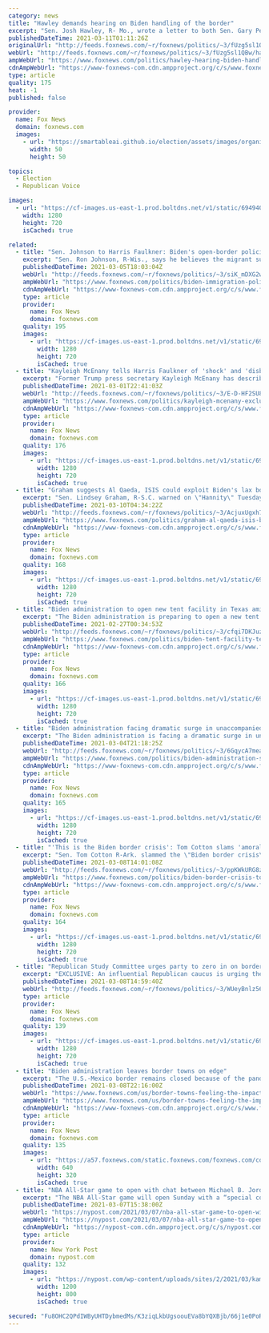 ```yaml
---
category: news
title: "Hawley demands hearing on Biden handling of the border"
excerpt: "Sen. Josh Hawley, R- Mo., wrote a letter to both Sen. Gary Peters and President Biden calling for a full Senate hearing with testimony from Department of Homeland Secretary (DHS) Alejandro Mayorkas on the “growing crisis at the southern border.”"
publishedDateTime: 2021-03-11T01:11:26Z
originalUrl: "http://feeds.foxnews.com/~r/foxnews/politics/~3/fUzg5sl1QBw/hawley-hearing-biden-handling-border"
webUrl: "http://feeds.foxnews.com/~r/foxnews/politics/~3/fUzg5sl1QBw/hawley-hearing-biden-handling-border"
ampWebUrl: "https://www.foxnews.com/politics/hawley-hearing-biden-handling-border.amp"
cdnAmpWebUrl: "https://www-foxnews-com.cdn.ampproject.org/c/s/www.foxnews.com/politics/hawley-hearing-biden-handling-border.amp"
type: article
quality: 175
heat: -1
published: false

provider:
  name: Fox News
  domain: foxnews.com
  images:
    - url: "https://smartableai.github.io/election/assets/images/organizations/foxnews.com-50x50.jpg"
      width: 50
      height: 50

topics:
  - Election
  - Republican Voice

images:
  - url: "https://cf-images.us-east-1.prod.boltdns.net/v1/static/694940094001/3fca7605-7ac4-4da3-a832-2a38820aa083/b2126b7b-9cc2-4508-a9d2-41027e52159a/1280x720/match/image.jpg"
    width: 1280
    height: 720
    isCached: true

related:
  - title: "Sen. Johnson to Harris Faulkner: Biden's open-border policies creating 'disaster'"
    excerpt: "Sen. Ron Johnson, R-Wis., says he believes the migrant surge at the U.S.-Mexico border is a “disaster” created by the Biden administration’s policies."
    publishedDateTime: 2021-03-05T18:03:04Z
    webUrl: "http://feeds.foxnews.com/~r/foxnews/politics/~3/siK_mDXG2ws/biden-immigration-policies-crisis-disaster-border-sen-johnson"
    ampWebUrl: "https://www.foxnews.com/politics/biden-immigration-policies-crisis-disaster-border-sen-johnson.amp"
    cdnAmpWebUrl: "https://www-foxnews-com.cdn.ampproject.org/c/s/www.foxnews.com/politics/biden-immigration-policies-crisis-disaster-border-sen-johnson.amp"
    type: article
    provider:
      name: Fox News
      domain: foxnews.com
    quality: 195
    images:
      - url: "https://cf-images.us-east-1.prod.boltdns.net/v1/static/694940094001/829450ef-575e-47e0-9c15-f53da93367fa/62fb6c22-123b-4d4d-8e08-bea04dd2b512/1280x720/match/image.jpg"
        width: 1280
        height: 720
        isCached: true
  - title: "Kayleigh McEnany tells Harris Faulkner of 'shock' and 'disbelief' at deadly Capitol riot"
    excerpt: "Former Trump press secretary Kayleigh McEnany has described her emotions during the Jan. 6 attack on the U.S. Capitol in her first interview since leaving the White House."
    publishedDateTime: 2021-03-01T22:41:03Z
    webUrl: "http://feeds.foxnews.com/~r/foxnews/politics/~3/E-D-HF2SU8c/kayleigh-mcenany-exclusive-interview-capitol-riot-shock-disbelief"
    ampWebUrl: "https://www.foxnews.com/politics/kayleigh-mcenany-exclusive-interview-capitol-riot-shock-disbelief.amp"
    cdnAmpWebUrl: "https://www-foxnews-com.cdn.ampproject.org/c/s/www.foxnews.com/politics/kayleigh-mcenany-exclusive-interview-capitol-riot-shock-disbelief.amp"
    type: article
    provider:
      name: Fox News
      domain: foxnews.com
    quality: 176
    images:
      - url: "https://cf-images.us-east-1.prod.boltdns.net/v1/static/694940094001/04d2b9b6-650e-49fb-897f-b5c0cfa14348/93273dfe-1ab6-428b-9db2-dbe01a569bf9/1280x720/match/image.jpg"
        width: 1280
        height: 720
        isCached: true
  - title: "Graham suggests Al Qaeda, ISIS could exploit Biden's lax border policies to enter US"
    excerpt: "Sen. Lindsey Graham, R-S.C. warned on \"Hannity\" Tuesday that President Biden's immigration policies could have major national security implications, suggesting that a porous southern border might serve as a \"great way for terrorists to come into our country.\""
    publishedDateTime: 2021-03-10T04:34:22Z
    webUrl: "http://feeds.foxnews.com/~r/foxnews/politics/~3/AcjuxUgxh7U/graham-al-qaeda-isis-biden-border-policies"
    ampWebUrl: "https://www.foxnews.com/politics/graham-al-qaeda-isis-biden-border-policies.amp"
    cdnAmpWebUrl: "https://www-foxnews-com.cdn.ampproject.org/c/s/www.foxnews.com/politics/graham-al-qaeda-isis-biden-border-policies.amp"
    type: article
    provider:
      name: Fox News
      domain: foxnews.com
    quality: 168
    images:
      - url: "https://cf-images.us-east-1.prod.boltdns.net/v1/static/694940094001/9fda8ff1-2fad-474f-9991-9f753fbbeea0/cad135d6-1964-44e5-824d-69ed171b28c5/1280x720/match/image.jpg"
        width: 1280
        height: 720
        isCached: true
  - title: "Biden administration to open new tent facility in Texas amid surge in migrants at border"
    excerpt: "The Biden administration is preparing to open a new tent facility in Texas to hold migrants crossing the border, as officials scramble to deal with the combination of a surge in numbers and the challenges of COVID-19."
    publishedDateTime: 2021-02-27T00:34:53Z
    webUrl: "http://feeds.foxnews.com/~r/foxnews/politics/~3/cfqi7DKJuzM/biden-tent-facility-texas-migrant-border-surge"
    ampWebUrl: "https://www.foxnews.com/politics/biden-tent-facility-texas-migrant-border-surge.amp"
    cdnAmpWebUrl: "https://www-foxnews-com.cdn.ampproject.org/c/s/www.foxnews.com/politics/biden-tent-facility-texas-migrant-border-surge.amp"
    type: article
    provider:
      name: Fox News
      domain: foxnews.com
    quality: 166
    images:
      - url: "https://cf-images.us-east-1.prod.boltdns.net/v1/static/694940094001/b48a47cd-3183-4996-949f-3e4f4c601453/7ed4b063-ff82-46c7-981a-7ed5e85dc5ab/1280x720/match/image.jpg"
        width: 1280
        height: 720
        isCached: true
  - title: "Biden administration facing dramatic surge in unaccompanied children at the border: report"
    excerpt: "The Biden administration is facing a dramatic surge in unaccompanied children at the border, a sign of how resources have been overwhelmed within just a few months of the new administration."
    publishedDateTime: 2021-03-04T21:18:25Z
    webUrl: "http://feeds.foxnews.com/~r/foxnews/politics/~3/6GqycA7meac/biden-administration-surge-in-unaccompanied-children-at-the-border"
    ampWebUrl: "https://www.foxnews.com/politics/biden-administration-surge-in-unaccompanied-children-at-the-border.amp"
    cdnAmpWebUrl: "https://www-foxnews-com.cdn.ampproject.org/c/s/www.foxnews.com/politics/biden-administration-surge-in-unaccompanied-children-at-the-border.amp"
    type: article
    provider:
      name: Fox News
      domain: foxnews.com
    quality: 165
    images:
      - url: "https://cf-images.us-east-1.prod.boltdns.net/v1/static/694940094001/d29a8fee-9475-4214-a157-4aebea5aafa6/92d864e5-94f1-4bd2-9581-282bad24da87/1280x720/match/image.jpg"
        width: 1280
        height: 720
        isCached: true
  - title: "'This is the Biden border crisis': Tom Cotton slams 'amoral' policies from new administration"
    excerpt: "Sen. Tom Cotton R-Ark. slammed the \"Biden border crisis\" on Monday, saying that \"amoral\" policies put immigrants at risk and continue to build pressure at the border. "
    publishedDateTime: 2021-03-08T14:01:08Z
    webUrl: "http://feeds.foxnews.com/~r/foxnews/politics/~3/ppKWkURG8zg/biden-border-crisis-tom-cotton-immigration-policy-failure"
    ampWebUrl: "https://www.foxnews.com/politics/biden-border-crisis-tom-cotton-immigration-policy-failure.amp"
    cdnAmpWebUrl: "https://www-foxnews-com.cdn.ampproject.org/c/s/www.foxnews.com/politics/biden-border-crisis-tom-cotton-immigration-policy-failure.amp"
    type: article
    provider:
      name: Fox News
      domain: foxnews.com
    quality: 164
    images:
      - url: "https://cf-images.us-east-1.prod.boltdns.net/v1/static/694940094001/3dba07ad-5cfe-446a-b3d8-dd20cdd006f4/e04def02-7e05-4c7e-8697-13dcb3d2bea4/1280x720/match/image.jpg"
        width: 1280
        height: 720
        isCached: true
  - title: "Republican Study Committee urges party to zero in on border crisis, link to Biden’s ‘radical’ policies"
    excerpt: "EXCLUSIVE: An influential Republican caucus is urging the party to zero in on the escalating crisis at the southern border, and link it directly to President Biden’s \"radical\" immigration and border policies he has implemented since being inaugurated."
    publishedDateTime: 2021-03-08T14:59:40Z
    webUrl: "http://feeds.foxnews.com/~r/foxnews/politics/~3/WUeyBnlz56s/republican-study-committee-border-crisis-bidens-radical-policies"
    type: article
    provider:
      name: Fox News
      domain: foxnews.com
    quality: 139
    images:
      - url: "https://cf-images.us-east-1.prod.boltdns.net/v1/static/694940094001/b911f729-f835-4558-96d8-2b7645c4efcd/2d85ce5b-3e51-49d3-ae90-6666a6a45291/1280x720/match/image.jpg"
        width: 1280
        height: 720
        isCached: true
  - title: "Biden administration leaves border towns on edge"
    excerpt: "The U.S.-Mexico border remains closed because of the pandemic, but hundreds of migrants are still heading north and it’s leaving several communities, including Nogales, Arizona, on edge."
    publishedDateTime: 2021-03-08T22:16:00Z
    webUrl: "https://www.foxnews.com/us/border-towns-feeling-the-impact-of-biden-administration"
    ampWebUrl: "https://www.foxnews.com/us/border-towns-feeling-the-impact-of-biden-administration.amp"
    cdnAmpWebUrl: "https://www-foxnews-com.cdn.ampproject.org/c/s/www.foxnews.com/us/border-towns-feeling-the-impact-of-biden-administration.amp"
    type: article
    provider:
      name: Fox News
      domain: foxnews.com
    quality: 135
    images:
      - url: "https://a57.foxnews.com/static.foxnews.com/foxnews.com/content/uploads/2021/03/640/320/nogales-town.jpg?ve=1&tl=1"
        width: 640
        height: 320
        isCached: true
  - title: "NBA All-Star game to open with chat between Michael B. Jordan, Kamala Harris"
    excerpt: "The NBA All-Star game will open Sunday with a “special conversation” between award-winning actor Michael B. Jordan and Vice President Kamala Harris. The NBA teased the chat in a tweet"
    publishedDateTime: 2021-03-07T15:38:00Z
    webUrl: "https://nypost.com/2021/03/07/nba-all-star-game-to-open-with-michael-b-jordan-kamala-harris/"
    ampWebUrl: "https://nypost.com/2021/03/07/nba-all-star-game-to-open-with-michael-b-jordan-kamala-harris/amp/"
    cdnAmpWebUrl: "https://nypost-com.cdn.ampproject.org/c/s/nypost.com/2021/03/07/nba-all-star-game-to-open-with-michael-b-jordan-kamala-harris/amp/"
    type: article
    provider:
      name: New York Post
      domain: nypost.com
    quality: 132
    images:
      - url: "https://nypost.com/wp-content/uploads/sites/2/2021/03/kamala-harris-michael-b-jordan.jpg?quality=90&strip=all&w=1200"
        width: 1200
        height: 800
        isCached: true

secured: "Fu8OHC2QPdIWByUHTDybmedMs/K3ziqLkbUgsoouEVa8bYQXBjb/66j1e0PoRRmIJk6YX72/2KO4CCI55U03LplGAmUQmBhDpvoMsFSWk5Vh8WjJxdoulBPOqJC+POi5wQRuLDJ9Hoj4yQrt+N8vC1Nrdbndl4UT9YCXP4e2sRHbf9P3KYGQAkXOAvHAT+Y/z62vAMEeK/Tm44+sBEssUbMyV/WeZzRcBYfLgiJfIhVuk60qiSrtn2Q1aCQD39RYoiEVxYoFD6/WLejdBpiffsmWTij3zvx+LbM1a+fDjbp+ZWX0l5r8NFuPsgy9UA303an9rgPW+2By7hcyJ0EyRKtC/7ZzfUIsBAVGiZsIb4M=;RRZ+iZKB8f/JOvpwsCSlHw=="
---
```


